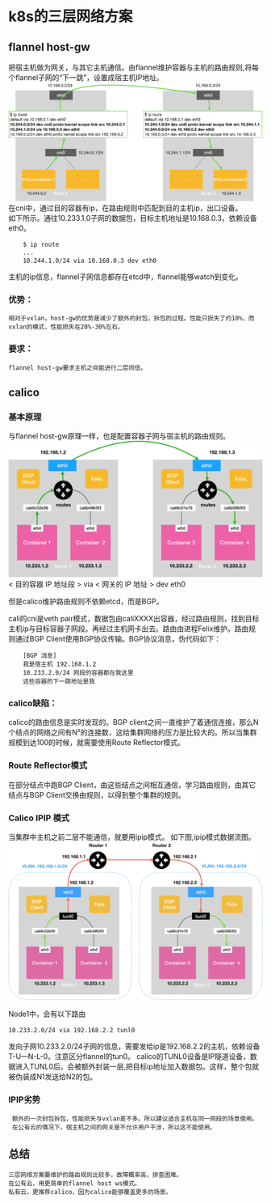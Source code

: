 # k8s的三层网络方案
## flannel host-gw
把宿主机做为网关，与其它主机通信。由flannel维护容器与主机的路由规则,将每个flannel子网的“下一跳”，设置成宿主机IP地址。   
	[![](https://github.com/flysnow911/Blogs/blob/master/imgs/flannel_host_gw.png)](https://github.com/flysnow911/Blogs/blob/master/imgs/flannel_host_gw.png)
在cni中，通过目的容器有ip，在路由规则中匹配到目的主机ip，出口设备。   
如下所示。通往10.233.1.0子网的数据包，目标主机地址是10.168.0.3，依赖设备eth0。   

		$ ip route
		...
		10.244.1.0/24 via 10.168.0.3 dev eth0
	
主机的ip信息，flannel子网信息都存在etcd中，flannel能够watch到变化。

### 优势：
    相对于vxlan，host-gw的优势是减少了额外的封包，拆包的过程。性能只损失了约10%，而vxlan的模式，性能损失在20%-30%左右。
### 要求：
	flannel host-gw要求主机之间能进行二层同信。


## calico
###   基本原理
与flannel host-gw原理一样，也是配置容器子网与宿主机的路由规则。
		[![](https://github.com/flysnow911/Blogs/blob/master/imgs/calico_bgp.png)](https://github.com/flysnow911/Blogs/blob/master/imgs/calico_bgp.png)
		< 目的容器 IP 地址段 > via < 网关的 IP 地址 > dev eth0

但是calico维护路由规则不依赖etcd，而是BGP。
	
cali的cni是veth pair模式，数据包由caliXXXX出容器，经过路由规则，找到目标主机ip与目标容器子网段。再经过主机网卡出去。路由由进程Felix维护。路由规则通过BGP Client使用BGP协议传输。BGP协议消息，伪代码如下：
		
		[BGP 消息]
		我是宿主机 192.168.1.2
		10.233.2.0/24 网段的容器都在我这里
		这些容器的下一跳地址是我
### calico缺陷：
calico的路由信息是实时发现的。BGP client之间一直维护了着通信连接，那么N个结点的网络之间有N²的连接数，这给集群网络的压力是比较大的。所以当集群规模到达100的时候，就需要使用Route Reflector模式。

###  Route Reflector模式
  在部分结点中跑BGP Client，由这些结点之间相互通信，学习路由规则，由其它结点与BGP Client交换由规则，以得到整个集群的规则。
  
###  Calico IPIP 模式
  当集群中主机之前二层不能通信，就要用ipip模式。
  如下图,ipip模式数据流图。
  [![](https://github.com/flysnow911/Blogs/blob/master/imgs/calico_ipip.png)](https://github.com/flysnow911/Blogs/blob/master/imgs/calico_ipip.png)
  
  Node1中，会有以下路由
  
  	10.233.2.0/24 via 192.168.2.2 tunl0
  发向子网10.233.2.0/24子网的信息，需要发给ip是192.168.2.2的主机，依赖设备T-U—N-L-0。注意区分flannel的tun0。
  calico的TUNL0设备是IP隧道设备，数据进入TUNL0后，会被额外封装一层,把目标ip地址加入数据包。这样，整个包就被伪装成N1发送给N2的包。
###   IPIP劣势
     额外的一次封包拆包，性能损失与vxlan差不多。所以建议适合主机在同一网段的场景使用。
	 在公有云的情况下，宿主机之间的网关是不允许用户干涉，所以这不能使用。
## 总结
	三层网络方案要维护的路由规则比较多，故障概率高，排查困难。
	在公有云，用更简单的flannel host ws模式。
	私有云，更推荐calico，因为calico能够覆盖更多的场景。
  
  
  
  
	